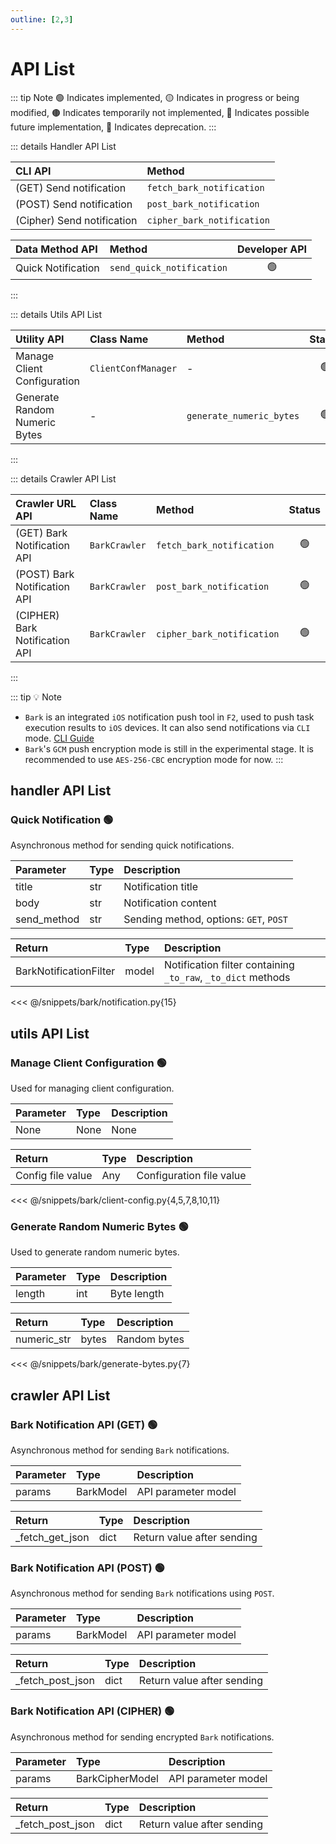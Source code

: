 ```yaml
---
outline: [2,3]
---
```


# API List

::: tip Note
🟢 Indicates implemented, 🟡 Indicates in progress or being modified, 🟤 Indicates temporarily not implemented, 🔵 Indicates possible future implementation, 🔴 Indicates deprecation.
:::

::: details Handler API List

|     CLI API          |    Method          |
| :------------------ | :-------------------  |
| (GET) Send notification        | `fetch_bark_notification` |
| (POST) Send notification       | `post_bark_notification`  |
| (Cipher) Send notification     | `cipher_bark_notification`|

| Data Method API     |    Method           | Developer API  |
| :------------------ | :-------------------   | :--------: |
|  Quick Notification  | `send_quick_notification` |   🟢  |
:::

::: details Utils API List

| Utility API  |    Class Name   | Method            | Status |
| :----------- | :-------------- | :---------------- | :--: |
| Manage Client Configuration | `ClientConfManager` |  -  |  🟢  |
| Generate Random Numeric Bytes | - | `generate_numeric_bytes` |  🟢  |
:::

::: details Crawler API List

| Crawler URL API    | Class Name    | Method                  | Status |
| :----------- | :--------- | :----------  | :--: |
| (GET) Bark Notification API | `BarkCrawler` | `fetch_bark_notification` | 🟢 |
| (POST) Bark Notification API | `BarkCrawler` | `post_bark_notification` | 🟢 |
| (CIPHER) Bark Notification API | `BarkCrawler` | `cipher_bark_notification` | 🟢 |
:::

::: tip :bulb: Note
- `Bark` is an integrated `iOS` notification push tool in `F2`, used to push task execution results to `iOS` devices. It can also send notifications via `CLI` mode. [CLI Guide](/guide/apps/bark/cli)
- `Bark`'s `GCM` push encryption mode is still in the experimental stage. It is recommended to use `AES-256-CBC` encryption mode for now.
:::

## handler API List

### Quick Notification 🟢

Asynchronous method for sending quick notifications.

| Parameter | Type | Description |
| :--- | :--- | :--- |
| title | str | Notification title |
| body | str | Notification content |
| send_method | str | Sending method, options: `GET`, `POST` |

| Return | Type | Description |
| :--- | :--- | :--- |
| BarkNotificationFilter | model | Notification filter containing `_to_raw`, `_to_dict` methods |

<<< @/snippets/bark/notification.py{15}

## utils API List

### Manage Client Configuration 🟢

Used for managing client configuration.

| Parameter | Type | Description |
| :--- | :--- | :--- |
| None | None | None |

| Return | Type | Description |
| :--- | :--- | :--- |
| Config file value | Any | Configuration file value |

<<< @/snippets/bark/client-config.py{4,5,7,8,10,11}

### Generate Random Numeric Bytes 🟢

Used to generate random numeric bytes.

| Parameter | Type | Description |
| :--- | :--- | :--- |
| length | int | Byte length |

| Return | Type | Description |
| :--- | :--- | :--- |
| numeric_str | bytes | Random bytes |

<<< @/snippets/bark/generate-bytes.py{7}

## crawler API List

### Bark Notification API (GET) 🟢

Asynchronous method for sending `Bark` notifications.

| Parameter | Type | Description |
| :--- | :--- | :--- |
| params | BarkModel | API parameter model |

| Return | Type | Description |
| :--- | :--- | :--- |
| _fetch_get_json | dict | Return value after sending |

### Bark Notification API (POST) 🟢

Asynchronous method for sending `Bark` notifications using `POST`.

| Parameter | Type | Description |
| :--- | :--- | :--- |
| params | BarkModel | API parameter model |

| Return | Type | Description |
| :--- | :--- | :--- |
| _fetch_post_json | dict | Return value after sending |

### Bark Notification API (CIPHER) 🟢

Asynchronous method for sending encrypted `Bark` notifications.

| Parameter | Type | Description |
| :--- | :--- | :--- |
| params | BarkCipherModel | API parameter model |

| Return | Type | Description |
| :--- | :--- | :--- |
| _fetch_post_json | dict | Return value after sending |